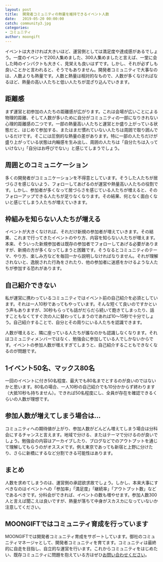 ```yaml
---
layout: post
title:  開発者コミュニティの熱量を維持できるイベント人数
date:   2019-05-20 00:00:00
catch: community3.jpg
categories:
- コミュニティ
author: moongift
---
```


イベントは大きければ大きいほど、運営側としては満足度や達成感があるでしょう。一度のイベントで200人集めました、300人集めましたと言えば、一堂に会した時のインパクトも大きく、見栄えも良いはずです。しかし、それが必ずしも良いことかと言われると、そうでもありません。開発者コミュニティで大事なのは、人数よりも熱量です。人数と熱量は相対的なもので、人数が多くなければなるほど、熱量の高い人たちと低い人たちが混ざり込んでいきます。

## 距離感

まず運営と初参加の人たちの距離感が広がります。これは会場が広いことによる物理的距離、そして人数が多いために自分がコミュニティの一部になりきれない心理的距離感の二つです。一部の熱量高い人たちと運営とか盛り上がっている状態だと、はじめて参加する、またはまだ慣れていない人たちは周囲で取り囲んでいるだけです。そこには圧倒的な熱量の差があります。特に一部の人たちだけが盛り上がっている状態は内輪感を生み出し、周囲の人たちは「自分たちは入っていけない」「自分はお呼びでない」と感じてしまうでしょう。

## 周囲とのコミュニケーション

多くの開発者がコミュニケーションを不得意としています。そうした人たちが居づらさを感じないよう、フォローしてあげるのが運営や熱量高い人たちの役割です。しかし、参加者が多くなって居づらさを感じている人たちが増えると、そのフォローアップできる人たちが足りなくなります。その結果、何となく面白くないと感じてしまう人たちが増えていきます。

## 枠組みを知らない人たちが増える

イベントが大きくなければ、それだけ新規の参加者が増えていきます。その結果、これまで行ってきたイベントのやり方、内容を知らない人たちが増えます。本来、そういった新規参加者は既存の参加者でフォローしてあげる必要がありますが、新規の方が多くなってしまうと困難です。そうなるとコミュニティのテーマ、やり方、楽しみ方などを毎回一から説明しなければなりません。それが理解されないと、逸脱された行為をされたり、他の参加者に迷惑をかけるような人たちが参加する恐れがあります。

## 自己紹介できない

私が運営に携わっているコミュニティではイベント前の自己紹介を必須としています。それは一人10秒であってもやっています。そんな短くて良いのですかという声もありますが、30秒もらっても話がだらだら続いて飽きてしまったり、話すこともなくてすぐ次の人に替わってしまうのであれば10〜15秒で十分でしょう。自己紹介することで、自分とその周りにいる人たちを認識できます。

人数が増えると、隣に座っている人たちが誰なのかも認識しなくなります。それはコミュニティメンバーではなく、勉強会に参加している人でしかないからです。イベントの参加人数が増えすぎてしまうと、自己紹介することもできなくなるのが問題です。

## 1イベント50名、マックス80名

一回のイベントに付き50名程度、最大でも80名までとするのが良いのではないかと思います。80名の場合、一人10秒の自己紹介でも10分かからず終わります（大抵10秒も持ちません）。できれば50名程度にし、全員が存在を確認できるくらいの人数が理想です。

## 参加人数が増えてしまう場合は…

コミュニティへの期待値が上がり、参加人数がどんどん増えてしまう場合は分科会にするチャンスと言えます。地域で分ける、またはテーマで分けるのが良いでしょう。勉強会の内容はアーカイブしたり、ブログなどでのアウトプットを通じて理解してもらうのがオススメです。例え東京であっても新宿と上野に分けたり、さらに新橋にするなど分割できる可能性はあります。

## まとめ

人数を求めてしまうのは、運営側の承認欲求故でしょう。しかし、本来大事にすべきなのはイベントへの「参加率」「満足度」「継続率」「アウトプット数」などであるべきです。分科会ができれば、イベントの数も増やせます。参加人数300人と言えば聞こえは良いですが、熱量が落ちて中身がスカスカになっていないか注意してください。

## MOONGIFTではコミュニティ育成を行っています

MOONGIFTでは開発者コミュニティ育成をサポートしています。御社のコミュニティマネージャとして、開発者コミュニティを育てます。コミュニティは最終的に自走を目指し、自立的な運営を行います。これからコミュニティをはじめたい、既存コミュニティに問題を抱えている方はぜひ[お問い合わせください](/contact)。
